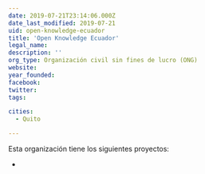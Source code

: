 ```yaml
---
date: 2019-07-21T23:14:06.000Z
date_last_modified: 2019-07-21
uid: open-knowledge-ecuador
title: 'Open Knowledge Ecuador'
legal_name: 
description: ''
org_type: Organización civil sin fines de lucro (ONG)
website: 
year_founded: 
facebook: 
twitter: 
tags:

cities: 
  - Quito

---
```


Esta organización tiene los siguientes proyectos:

- [](/proyectos/)
